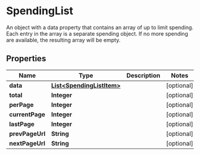 

# SpendingList

An object with a data property that contains an array of up to limit spending. Each entry in the array is a separate spending object. If no more spending are available, the resulting array will be empty.

## Properties

| Name | Type | Description | Notes |
|------------ | ------------- | ------------- | -------------|
|**data** | [**List&lt;SpendingListItem&gt;**](SpendingListItem.md) |  |  [optional] |
|**total** | **Integer** |  |  [optional] |
|**perPage** | **Integer** |  |  [optional] |
|**currentPage** | **Integer** |  |  [optional] |
|**lastPage** | **Integer** |  |  [optional] |
|**prevPageUrl** | **String** |  |  [optional] |
|**nextPageUrl** | **String** |  |  [optional] |



